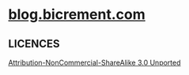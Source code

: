 # [blog.bicrement.com](http://blog.bicrement.com)

## LICENCES

[Attribution-NonCommercial-ShareAlike 3.0 Unported](http://creativecommons.org/licenses/by-nc-sa/3.0/)

